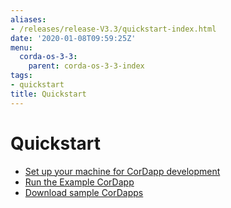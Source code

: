 ```yaml
---
aliases:
- /releases/release-V3.3/quickstart-index.html
date: '2020-01-08T09:59:25Z'
menu:
  corda-os-3-3:
    parent: corda-os-3-3-index
tags:
- quickstart
title: Quickstart
---
```



# Quickstart


* [Set up your machine for CorDapp development](getting-set-up.md)
* [Run the Example CorDapp](tutorial-cordapp.md)
* [Download sample CorDapps](https://www.corda.net/samples/)

